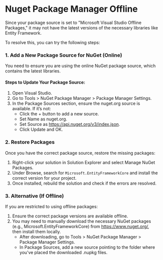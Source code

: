 # Nuget Package Manager Offline
Since your package source is set to "Microsoft Visual Studio Offline Packages," it may not have the latest versions of the necessary libraries like Entity Framework.

To resolve this, you can try the following steps:

### 1. Add a New Package Source for NuGet (Online)
You need to ensure you are using the online NuGet package source, which contains the latest libraries.

#### Steps to Update Your Package Source:
1. Open Visual Studio.
2. Go to Tools > NuGet Package Manager > Package Manager Settings.
3. In the Package Sources section, ensure the nuget.org source is available. If it’s not:
    - Click the + button to add a new source.
    - Set Name as nuget.org.
    - Set Source as https://api.nuget.org/v3/index.json.
    - Click Update and OK.

### 2. Restore Packages
Once you have the correct package source, restore the missing packages:
1. Right-click your solution in Solution Explorer and select Manage NuGet Packages.
2. Under Browse, search for `Microsoft.EntityFrameworkCore` and install the correct version for your project.
3. Once installed, rebuild the solution and check if the errors are resolved.

### 3. Alternative (If Offline)
If you are restricted to using offline packages:
1. Ensure the correct package versions are available offline.
2. You may need to manually download the necessary NuGet packages (e.g., Microsoft.EntityFrameworkCore) from https://www.nuget.org/, then install them locally.
    - After downloading, go to Tools > NuGet Package Manager > Package Manager Settings.
    - In Package Sources, add a new source pointing to the folder where you've placed the downloaded .nupkg files.
